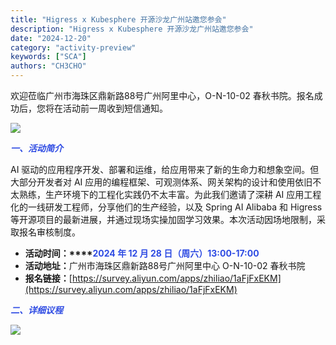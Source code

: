 ```yaml
---
title: "Higress x Kubesphere 开源沙龙广州站邀您参会"
description: "Higress x Kubesphere 开源沙龙广州站邀您参会"
date: "2024-12-20"
category: "activity-preview"
keywords: ["SCA"]
authors: "CH3CHO"
---
```


<font style="color:rgb(24, 24, 24);">欢迎莅临广州市海珠区鼎新路88号广州阿里中心，O-N-10-02 春秋书院。报名成功后，您将在活动前一周收到短信通知。</font>

![](https://intranetproxy.alipay.com/skylark/lark/0/2024/png/299576/1734679856704-b04f90cb-45fc-406b-ab0b-fed76617919c.png)

_**<font style="color:rgb(46, 75, 227);">一、活动简介</font>**_

<font style="color:rgb(24, 24, 24);">AI 驱动的应用程序开发、部署和运维，给应用带来了新的生命力和想象空间。但大部分开发者对 AI 应用的编程框架、可观测体系、网关架构的设计和使用依旧不太熟练，生产环境下的工程化实践仍不太丰富。为此我们邀请了深耕 AI 应用工程化的一线研发工程师，分享他们的生产经验，以及 Spring AI Alibaba 和 Higress 等开源项目的最新进展，并通过现场实操加固学习效果。本次活动因场地限制，采取报名审核制度。</font>

+ **<font style="color:rgba(0, 0, 0, 0.9);">活动时间：</font>****<font style="color:rgb(46, 75, 227);">2024 年 12 月 28 日（周六）13:00-17:00</font>**
+ **<font style="color:rgba(0, 0, 0, 0.9);">活动地址：</font>**<font style="color:rgb(24, 24, 24);">广州市海珠区鼎新路88号广州阿里中心 O-N-10-02 春秋书院</font>
+ **<font style="color:rgba(0, 0, 0, 0.9);">报名链接：</font>**[https://survey.aliyun.com/apps/zhiliao/1aFjFxEKM](https://survey.aliyun.com/apps/zhiliao/1aFjFxEKM)

_**<font style="color:rgb(46, 75, 227);">二、详细议程</font>**_

![](https://intranetproxy.alipay.com/skylark/lark/0/2024/png/299576/1734679883842-7c46f738-41c9-4f69-9221-71ab1c62a3ac.png)




